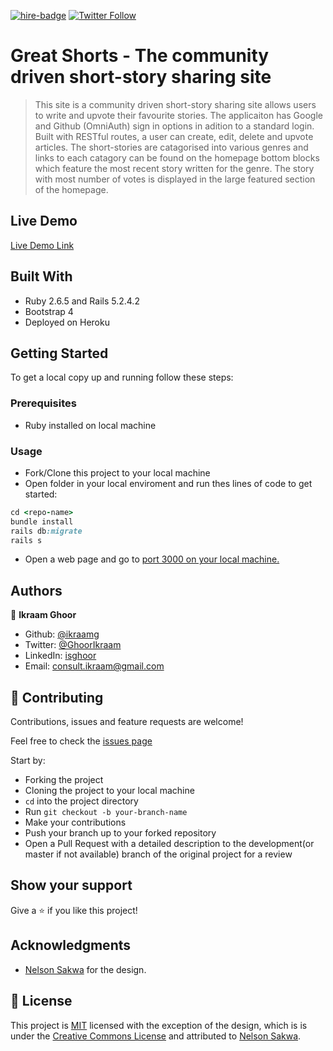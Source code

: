 [![hire-badge](https://img.shields.io/badge/Consult%20/%20Hire%20Ikraam-Click%20to%20Contact-brightgreen)](mailto:consult.ikraam@gmail.com) [![Twitter Follow](https://img.shields.io/twitter/follow/GhoorIkraam?label=Follow%20Ikraam%20on%20Twitter&style=social)](https://twitter.com/GhoorIkraam)

# Great Shorts - The community driven short-story sharing site

> This site is a community driven short-story sharing site allows users to write and upvote their favourite stories.
> The applicaiton has Google and Github (OmniAuth) sign in options in adition to a standard login.
> Built with RESTful routes, a user can create, edit, delete and upvote articles.
> The short-stories are catagorised into various genres and links to each catagory can be found on the homepage bottom blocks which feature the most recent story written for the genre.
> The story with most number of votes is displayed in the large featured section of the homepage.

<!--
> The project is developed using Ruby on Rails and embedded ruby for templating. Navbar is dynamicaly generated from categories, only user with username as 'admin' can add or delete categories. Unit tests and integration tests are written using RSpec and Capybara -->

## Live Demo

[Live Demo Link](https://great-books-site.herokuapp.com/)

## Built With

- Ruby 2.6.5 and Rails 5.2.4.2
- Bootstrap 4
- Deployed on Heroku

## Getting Started

To get a local copy up and running follow these steps:

### Prerequisites

- Ruby installed on local machine

### Usage

- Fork/Clone this project to your local machine
- Open folder in your local enviroment and run thes lines of code to get started:

```Ruby
cd <repo-name>
bundle install
rails db:migrate
rails s
```

- Open a web page and go to [port 3000 on your local machine.](http://localhost:3000)

## Authors

👤 **Ikraam Ghoor**

- Github: [@ikraamg](https://github.com/ikraamg)
- Twitter: [@GhoorIkraam](https://twitter.com/GhoorIkraam)
- LinkedIn: [isghoor](https://linkedin.com/isghoor)
- Email: [consult.ikraam@gmail.com](mailto:consult.ikraam@gmail.com)

## 🤝 Contributing

Contributions, issues and feature requests are welcome!

Feel free to check the [issues page](https://github.com/ikraamg/Great-Books/issues)

Start by:

- Forking the project
- Cloning the project to your local machine
- `cd` into the project directory
- Run `git checkout -b your-branch-name`
- Make your contributions
- Push your branch up to your forked repository
- Open a Pull Request with a detailed description to the development(or master if not available) branch of the original project for a review

## Show your support

Give a ⭐️ if you like this project!

## Acknowledgments

- [Nelson Sakwa](https://www.behance.net/sakwadesignstudio) for the design.

## 📝 License

This project is [MIT](LICENSE) licensed with the exception of the design, which is is under the [Creative Commons License](https://creativecommons.org/licenses/by-nc-nd/4.0/) and attributed to [Nelson Sakwa](https://www.behance.net/sakwadesignstudio).
